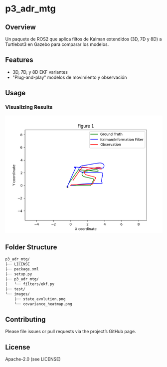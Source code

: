# p3_adr_mtg

## Overview
Un paquete de ROS2 que aplica filtos de Kalman extendidos (3D, 7D y 8D) a Turtlebot3 en Gazebo para comparar los modelos.

## Features
- 3D, 7D, y 8D EKF variantes  
- "Plug-and-play" modelos de movimiento y observación 

## Usage

### Visualizing Results
![State Evolution](images/ekf_3D_base.png)

## Folder Structure
```
p3_adr_mtg/
├── LICENSE
├── package.xml
├── setup.py
├── p3_adr_mtg/
│   └── filters/ekf.py
├── test/
└── images/
    ├── state_evolution.png
    └── covariance_heatmap.png
```

## Contributing
Please file issues or pull requests via the project’s GitHub page.

## License
Apache-2.0 (see LICENSE)
